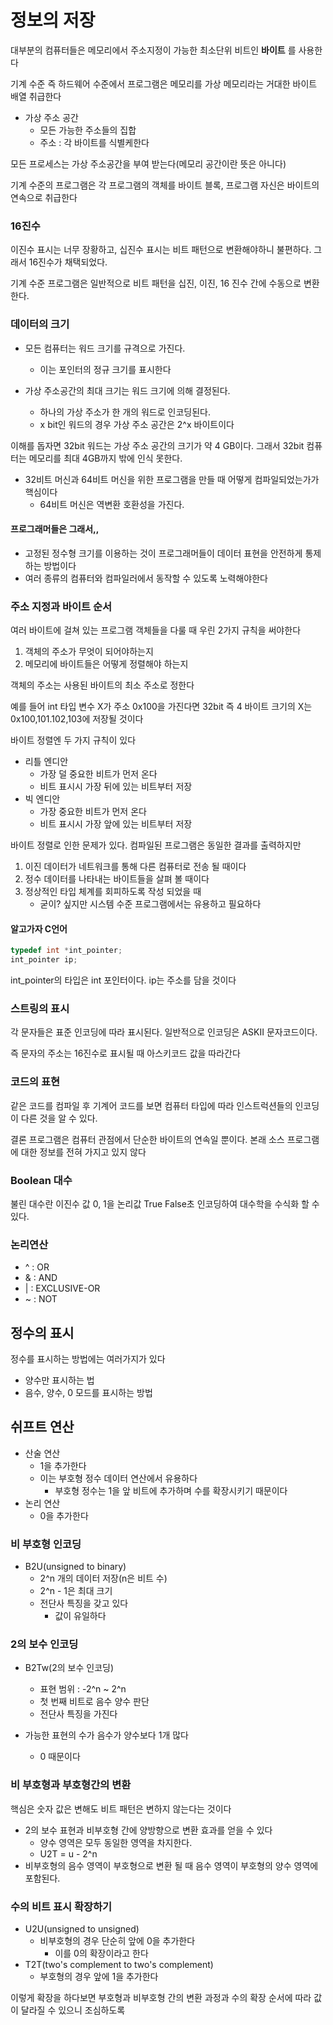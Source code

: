 # 정보의 저장

대부분의 컴퓨터들은 메모리에서 주소지정이 가능한 최소단위 비트인 __바이트__ 를 사용한다

기계 수준 즉 하드웨어 수준에서 프로그램은 메모리를 가상 메모리라는 거대한 바이트 배열 취급한다

* 가상 주소 공간
	* 모든 가능한 주소들의 집합
	* 주소 : 각 바이트를 식별케한다

모든 프로세스는 가상 주소공간을 부여 받는다(메모리 공간이란 뜻은 아니다)

기계 수준의 프로그램은 각 프로그램의 객체를 바이트 블록, 프로그램 자신은 바이트의 연속으로 취급한다

### 16진수

이진수 표시는 너무 장황하고, 십진수 표시는 비트 패턴으로 변환해야하니 불편하다. 그래서 16진수가 채택되었다.

기계 수준 프로그램은 일반적으로 비트 패턴을 십진, 이진, 16 진수 간에 수동으로 변환한다.

### 데이터의 크기

* 모든 컴퓨터는 워드 크기를 규격으로 가진다.
	* 이는 포인터의 정규 크기를 표시한다

* 가상 주소공간의 최대 크기는 워드 크기에 의해 결정된다.
	* 하나의 가상 주소가 한 개의 워드로 인코딩된다.
	* x bit인 워드의 경우 가상 주소 공간은 2^x 바이트이다

이해를 돕자면 32bit 워드는 가상 주소 공간의 크기가 약 4 GB이다. 그래서 32bit 컴퓨터는 메모리를 최대 4GB까지 밖에 인식 못한다.

* 32비트 머신과 64비트 머신을 위한 프로그램을 만들 때 어떻게 컴파일되었는가가 핵심이다
	* 64비트 머신은 역변환 호환성을 가진다.


#### 프로그래머들은 그래서,,

* 고정된 정수형 크기를 이용하는 것이 프로그래머들이 데이터 표현을 안전하게 통제하는 방법이다
* 여러 종류의 컴퓨터와 컴파일러에서 동작할 수 있도록 노력해야한다

### 주소 지정과 바이트 순서

여러 바이트에 걸쳐 있는 프로그램 객체들을 다룰 때 우린 2가지 규칙을 써야한다

1. 객체의 주소가 무엇이 되어야하는지
2. 메모리에 바이트들은 어떻게 정렬해야 하는지

객체의 주소는 사용된 바이트의 최소 주소로 정한다

예를 들어 int 타입 변수 X가 주소 0x100을 가진다면 32bit 즉 4 바이트 크기의 X는 0x100,101.102,103에 저장될 것이다

바이트 정렬엔 두 가지 규칙이 있다

* 리틀 엔디안
	* 가장 덜 중요한 비트가 먼저 온다
	* 비트 표시시 가장 뒤에 있는 비트부터 저장
* 빅 엔디안
	* 가장 중요한 비트가 먼저 온다
	* 비트 표시시 가장 앞에 있는 비트부터 저장

바이트 정렬로 인한 문제가 있다. 컴파일된 프로그램은 동일한 결과를 출력하지만

1. 이진 데이터가 네트워크를 통해 다른 컴퓨터로 전송 될 때이다
2. 정수 데이터를 나타내는 바이트들을 살펴 볼 때이다
3. 정상적인 타입 체계를 회피하도록 작성 되었을 때
	* 굳이? 싶지만 시스템 수준 프로그램에서는 유용하고 필요하다
	
#### 알고가자 C언어

```c
typedef int *int_pointer;
int_pointer ip;
```

int_pointer의 타입은 int 포인터이다.
ip는 주소를 담을 것이다

### 스트링의 표시

각 문자들은 표준 인코딩에 따라 표시된다. 일반적으로 인코딩은 ASKII 문자코드이다. 

즉 문자의 주소는 16진수로 표시될 때 아스키코드 값을 따라간다

### 코드의 표현

같은 코드를 컴파일 후 기계어 코드를 보면 컴퓨터 타입에 따라 인스트럭션들의 인코딩이 다른 것을 알 수 있다.

결론 프로그램은 컴퓨터 관점에서 단순한 바이트의 연속일 뿐이다. 본래 소스 프로그램에 대한 정보를 전혀 가지고 있지 않다

### Boolean 대수

불린 대수란 이진수 값 0, 1을 논리값 True False초 인코딩하여 대수학을 수식화 할 수 있다.

### 논리연산

* ^ : OR
* & : AND
* | : EXCLUSIVE-OR
* ~ : NOT

## 정수의 표시

정수를 표시하는 방법에는 여러가지가 있다

* 양수만 표시하는 법
* 음수, 양수, 0 모드를 표시하는 방법

## 쉬프트 연산

* 산술 연산
	* 1을 추가한다
	* 이는 부호형 정수 데이터 연산에서 유용하다
		* 부호형 정수는 1을 앞 비트에 추가하며 수를 확장시키기  때문이다
* 논리 연산
	* 0을 추가한다

### 비 부호형 인코딩

* B2U(unsigned to binary)
	* 2^n 개의 데이터 저장(n은 비트 수)
	* 2^n - 1은 최대 크기
	* 전단사 특징을 갖고 있다
		* 값이 유일하다
				
### 2의 보수 인코딩

* B2Tw(2의 보수 인코딩)
	* 표현 범위 : -2^n ~ 2^n 
	* 첫 번째 비트로 음수 양수 판단
	* 전단사 특징을 가진다

* 가능한 표현의 수가 음수가 양수보다 1개 많다
	* 0 때문이다

### 비 부호형과 부호형간의 변환

핵심은 숫자 값은 변해도 비트 패턴은 변하지 않는다는 것이다

* 2의 보수 표현과 비부호형 간에 양방향으로 변환 효과를 얻을 수 있다
	* 양수 영역은 모두 동일한 영역을 차지한다.
	* U2T = u - 2^n
* 비부호형의 음수 영역이 부호형으로 변환 될 때 음수 영역이 부호형의 양수 영역에 포함된다.

### 수의 비트 표시 확장하기

* U2U(unsigned to unsigned)
	* 비부호형의 경우 단순히 앞에 0을 추가한다
		* 이를 0의 확장이라고 한다
* T2T(two's complement to two's complement)
	* 부호형의 경우 앞에 1을 추가한다

이렇게 확장을 하다보면 부호형과 비부호형 간의 변환 과정과  수의 확장 순서에 따라 값이 달라질 수 있으니 조심하도록
